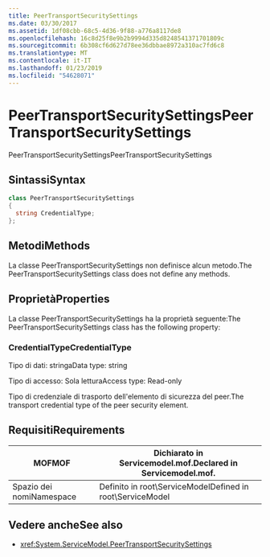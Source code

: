 ```yaml
---
title: PeerTransportSecuritySettings
ms.date: 03/30/2017
ms.assetid: 1df08cbb-68c5-4d36-9f88-a776a8117de8
ms.openlocfilehash: 16c8d25f8e9b2b9994d335d8248541371701809c
ms.sourcegitcommit: 6b308cf6d627d78ee36dbbae8972a310ac7fd6c8
ms.translationtype: MT
ms.contentlocale: it-IT
ms.lasthandoff: 01/23/2019
ms.locfileid: "54628071"
---
```

# <a name="peertransportsecuritysettings"></a><span data-ttu-id="03a1b-102">PeerTransportSecuritySettings</span><span class="sxs-lookup"><span data-stu-id="03a1b-102">PeerTransportSecuritySettings</span></span>
<span data-ttu-id="03a1b-103">PeerTransportSecuritySettings</span><span class="sxs-lookup"><span data-stu-id="03a1b-103">PeerTransportSecuritySettings</span></span>  
  
## <a name="syntax"></a><span data-ttu-id="03a1b-104">Sintassi</span><span class="sxs-lookup"><span data-stu-id="03a1b-104">Syntax</span></span>  
  
```csharp
class PeerTransportSecuritySettings  
{  
  string CredentialType;  
};  
```  
  
## <a name="methods"></a><span data-ttu-id="03a1b-105">Metodi</span><span class="sxs-lookup"><span data-stu-id="03a1b-105">Methods</span></span>  
 <span data-ttu-id="03a1b-106">La classe PeerTransportSecuritySettings non definisce alcun metodo.</span><span class="sxs-lookup"><span data-stu-id="03a1b-106">The PeerTransportSecuritySettings class does not define any methods.</span></span>  
  
## <a name="properties"></a><span data-ttu-id="03a1b-107">Proprietà</span><span class="sxs-lookup"><span data-stu-id="03a1b-107">Properties</span></span>  
 <span data-ttu-id="03a1b-108">La classe PeerTransportSecuritySettings ha la proprietà seguente:</span><span class="sxs-lookup"><span data-stu-id="03a1b-108">The PeerTransportSecuritySettings class has the following property:</span></span>  
  
### <a name="credentialtype"></a><span data-ttu-id="03a1b-109">CredentialType</span><span class="sxs-lookup"><span data-stu-id="03a1b-109">CredentialType</span></span>  
 <span data-ttu-id="03a1b-110">Tipo di dati: stringa</span><span class="sxs-lookup"><span data-stu-id="03a1b-110">Data type: string</span></span>  
  
 <span data-ttu-id="03a1b-111">Tipo di accesso: Sola lettura</span><span class="sxs-lookup"><span data-stu-id="03a1b-111">Access type: Read-only</span></span>  
  
 <span data-ttu-id="03a1b-112">Tipo di credenziale di trasporto dell'elemento di sicurezza del peer.</span><span class="sxs-lookup"><span data-stu-id="03a1b-112">The transport credential type of the peer security element.</span></span>  
  
## <a name="requirements"></a><span data-ttu-id="03a1b-113">Requisiti</span><span class="sxs-lookup"><span data-stu-id="03a1b-113">Requirements</span></span>  
  
|<span data-ttu-id="03a1b-114">MOF</span><span class="sxs-lookup"><span data-stu-id="03a1b-114">MOF</span></span>|<span data-ttu-id="03a1b-115">Dichiarato in Servicemodel.mof.</span><span class="sxs-lookup"><span data-stu-id="03a1b-115">Declared in Servicemodel.mof.</span></span>|  
|---------|-----------------------------------|  
|<span data-ttu-id="03a1b-116">Spazio dei nomi</span><span class="sxs-lookup"><span data-stu-id="03a1b-116">Namespace</span></span>|<span data-ttu-id="03a1b-117">Definito in root\ServiceModel</span><span class="sxs-lookup"><span data-stu-id="03a1b-117">Defined in root\ServiceModel</span></span>|  
  
## <a name="see-also"></a><span data-ttu-id="03a1b-118">Vedere anche</span><span class="sxs-lookup"><span data-stu-id="03a1b-118">See also</span></span>
- <xref:System.ServiceModel.PeerTransportSecuritySettings>
